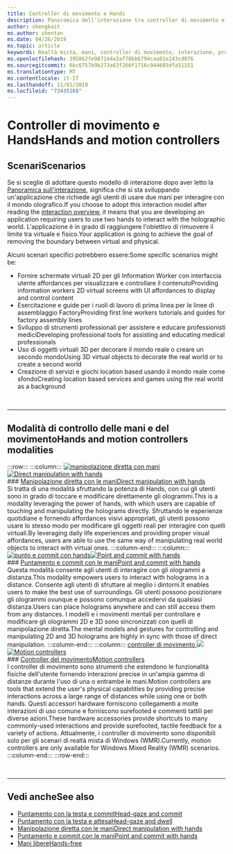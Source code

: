 ```yaml
---
title: Controller di movimento e Hands
description: Panoramica dell'interazione tra controller di movimento e Hands
author: shengkait
ms.author: shentan
ms.date: 04/26/2019
ms.topic: article
keywords: Realtà mista, mani, controller di movimento, interazione, progettazione
ms.openlocfilehash: 395862fe987244e2af70bb6794caa91e243cd076
ms.sourcegitcommit: 6bc6757b9b273a63f260f1716c944603dfa51151
ms.translationtype: MT
ms.contentlocale: it-IT
ms.lasthandoff: 11/01/2019
ms.locfileid: "73435168"
---
```

# <a name="hands-and-motion-controllers"></a><span data-ttu-id="c3722-104">Controller di movimento e Hands</span><span class="sxs-lookup"><span data-stu-id="c3722-104">Hands and motion controllers</span></span>
## <a name="scenarios"></a><span data-ttu-id="c3722-105">Scenari</span><span class="sxs-lookup"><span data-stu-id="c3722-105">Scenarios</span></span>
<span data-ttu-id="c3722-106">Se si sceglie di adottare questo modello di interazione dopo aver letto la [Panoramica sull'interazione](interaction-fundamentals.md), significa che si sta sviluppando un'applicazione che richiede agli utenti di usare due mani per interagire con il mondo olografico.</span><span class="sxs-lookup"><span data-stu-id="c3722-106">If you choose to adopt this interaction model after reading the [interaction overview](interaction-fundamentals.md), it means that you are developing an application requiring users to use two hands to interact with the holographic world.</span></span> <span data-ttu-id="c3722-107">L'applicazione è in grado di raggiungere l'obiettivo di rimuovere il limite tra virtuale e fisico.</span><span class="sxs-lookup"><span data-stu-id="c3722-107">Your application is going to achieve the goal of removing the boundary between virtual and physical.</span></span>

<span data-ttu-id="c3722-108">Alcuni scenari specifici potrebbero essere:</span><span class="sxs-lookup"><span data-stu-id="c3722-108">Some specific scenarios might be:</span></span>
* <span data-ttu-id="c3722-109">Fornire schermate virtuali 2D per gli Information Worker con interfaccia utente affordances per visualizzare e controllare il contenuto</span><span class="sxs-lookup"><span data-stu-id="c3722-109">Providing information workers 2D virtual screens with UI affordances to display and control content</span></span>
* <span data-ttu-id="c3722-110">Esercitazione e guide per i ruoli di lavoro di prima linea per le linee di assemblaggio Factory</span><span class="sxs-lookup"><span data-stu-id="c3722-110">Providing first line workers tutorials and guides for factory assembly lines</span></span>
* <span data-ttu-id="c3722-111">Sviluppo di strumenti professionali per assistere e educare professionisti medici</span><span class="sxs-lookup"><span data-stu-id="c3722-111">Developing professional tools for assisting and educating medical professionals</span></span>  
* <span data-ttu-id="c3722-112">Uso di oggetti virtuali 3D per decorare il mondo reale o creare un secondo mondo</span><span class="sxs-lookup"><span data-stu-id="c3722-112">Using 3D virtual objects to decorate the real world or to create a second world</span></span> 
* <span data-ttu-id="c3722-113">Creazione di servizi e giochi location based usando il mondo reale come sfondo</span><span class="sxs-lookup"><span data-stu-id="c3722-113">Creating location based services and games using the real world as a background</span></span>

<br>

---

## <a name="hands-and-motion-controllers-modalities"></a><span data-ttu-id="c3722-114">Modalità di controllo delle mani e del movimento</span><span class="sxs-lookup"><span data-stu-id="c3722-114">Hands and motion controllers modalities</span></span>

:::row:::
    :::column:::
       <span data-ttu-id="c3722-115">[![manipolazione diretta con mani](images/hands-and-controllers-direct-manipulation.jpg)](direct-manipulation.md)</span><span class="sxs-lookup"><span data-stu-id="c3722-115">[![Direct manipulation with hands](images/hands-and-controllers-direct-manipulation.jpg)](direct-manipulation.md)</span></span><br>
       ### <a name="direct-manipulation-with-handsdirect-manipulationmdbr"></a>[<span data-ttu-id="c3722-116">Manipolazione diretta con le mani</span><span class="sxs-lookup"><span data-stu-id="c3722-116">Direct manipulation with hands</span></span>](direct-manipulation.md)<br>
       <span data-ttu-id="c3722-117">Si tratta di una modalità sfruttando la potenza di Hands, con cui gli utenti sono in grado di toccare e modificare direttamente gli ologrammi.</span><span class="sxs-lookup"><span data-stu-id="c3722-117">This is a modality leveraging the power of hands, with which users are capable of touching and manipulating the holograms directly.</span></span> <span data-ttu-id="c3722-118">Sfruttando le esperienze quotidiane e fornendo affordances visivi appropriati, gli utenti possono usare lo stesso modo per modificare gli oggetti reali per interagire con quelli virtuali.</span><span class="sxs-lookup"><span data-stu-id="c3722-118">By leveraging daily life experiences and providing proper visual affordances, users are able to use the same way of manipulating real world objects to interact with virtual ones.</span></span>
    :::column-end:::
    :::column:::
       <span data-ttu-id="c3722-119">[![punto e commit con hands](images/hands-and-controllers-point-and-commit.jpg)](point-and-commit.md)</span><span class="sxs-lookup"><span data-stu-id="c3722-119">[![Point and commit with hands](images/hands-and-controllers-point-and-commit.jpg)](point-and-commit.md)</span></span><br>
        ### <a name="point-and-commit-with-handspoint-and-commitmdbr"></a>[<span data-ttu-id="c3722-120">Puntamento e commit con le mani</span><span class="sxs-lookup"><span data-stu-id="c3722-120">Point and commit with hands</span></span>](point-and-commit.md)<br>
        <span data-ttu-id="c3722-121">Questa modalità consente agli utenti di interagire con gli ologrammi a distanza.</span><span class="sxs-lookup"><span data-stu-id="c3722-121">This modality empowers users to interact with holograms in a distance.</span></span> <span data-ttu-id="c3722-122">Consente agli utenti di sfruttare al meglio i dintorni.</span><span class="sxs-lookup"><span data-stu-id="c3722-122">It enables users to make the best use of surroundings.</span></span> <span data-ttu-id="c3722-123">Gli utenti possono posizionare gli ologrammi ovunque e possono comunque accedervi da qualsiasi distanza.</span><span class="sxs-lookup"><span data-stu-id="c3722-123">Users can place holograms anywhere and can still access them from any distances.</span></span> <span data-ttu-id="c3722-124">I modelli e i movimenti mentali per controllare e modificare gli ologrammi 2D e 3D sono sincronizzati con quelli di manipolazione diretta.</span><span class="sxs-lookup"><span data-stu-id="c3722-124">The mental models and gestures for controlling and manipulating 2D and 3D holograms are highly in sync with those of direct manipulation.</span></span>
    :::column-end:::
    :::column:::
       <span data-ttu-id="c3722-125">[controller di movimento ![](images/hands-and-controllers-motion-controllers.jpg)](motion-controllers.md)</span><span class="sxs-lookup"><span data-stu-id="c3722-125">[![Motion controllers](images/hands-and-controllers-motion-controllers.jpg)](motion-controllers.md)</span></span><br>
       ### <a name="motion-controllersmotion-controllersmdbr"></a>[<span data-ttu-id="c3722-126">Controller del movimento</span><span class="sxs-lookup"><span data-stu-id="c3722-126">Motion controllers</span></span>](motion-controllers.md)<br>
       <span data-ttu-id="c3722-127">I controller di movimento sono strumenti che estendono le funzionalità fisiche dell'utente fornendo interazioni precise in un'ampia gamma di distanze durante l'uso di una o entrambe le mani.</span><span class="sxs-lookup"><span data-stu-id="c3722-127">Motion controllers are tools that extend the user's physical capabilities by providing precise interactions across a large range of distances while using one or both hands.</span></span> <span data-ttu-id="c3722-128">Questi accessori hardware forniscono collegamenti a molte interazioni di uso comune e forniscono surefooted e commenti tattili per diverse azioni.</span><span class="sxs-lookup"><span data-stu-id="c3722-128">These hardware accessories provide shortcuts to many commonly-used interactions and provide surefooted, tactile feedback for a variety of actions.</span></span> <span data-ttu-id="c3722-129">Attualmente, i controller di movimento sono disponibili solo per gli scenari di realtà mista di Windows (WMR).</span><span class="sxs-lookup"><span data-stu-id="c3722-129">Currently, motion controllers are only available for Windows Mixed Reality (WMR) scenarios.</span></span> 
    :::column-end:::
:::row-end:::

<br>

---

## <a name="see-also"></a><span data-ttu-id="c3722-130">Vedi anche</span><span class="sxs-lookup"><span data-stu-id="c3722-130">See also</span></span>
* [<span data-ttu-id="c3722-131">Puntamento con la testa e commit</span><span class="sxs-lookup"><span data-stu-id="c3722-131">Head-gaze and commit</span></span>](gaze-and-commit.md)
* [<span data-ttu-id="c3722-132">Puntamento con la testa e attesa</span><span class="sxs-lookup"><span data-stu-id="c3722-132">Head-gaze and dwell</span></span>](gaze-and-dwell.md)
* [<span data-ttu-id="c3722-133">Manipolazione diretta con le mani</span><span class="sxs-lookup"><span data-stu-id="c3722-133">Direct manipulation with hands</span></span>](direct-manipulation.md)
* [<span data-ttu-id="c3722-134">Puntamento e commit con le mani</span><span class="sxs-lookup"><span data-stu-id="c3722-134">Point and commit with hands</span></span>](point-and-commit.md)
* [<span data-ttu-id="c3722-135">Mani libere</span><span class="sxs-lookup"><span data-stu-id="c3722-135">Hands-free</span></span>](hands-free.md)
